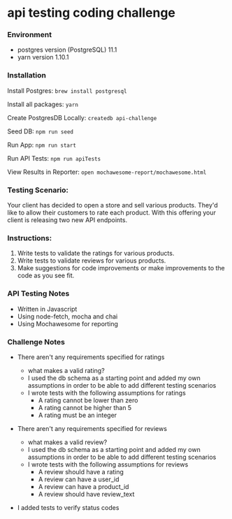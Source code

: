 # api testing coding challenge

### Environment
- postgres version (PostgreSQL) 11.1
- yarn version 1.10.1

### Installation

Install Postgres: 
`brew install postgresql`

Install all packages: 
`yarn`

Create PostgresDB Locally: 
`createdb api-challenge`

Seed DB: 
`npm run seed`

Run App: 
`npm run start`

Run API Tests:
`npm run apiTests`

View Results in Reporter:
`open mochawesome-report/mochawesome.html`

### Testing Scenario: 

Your client has decided to open a store and sell various products. They'd like to allow their customers to rate each product. With this offering your client is releasing two new API endpoints.  

### Instructions: 

1. Write tests to validate the ratings for various products. 
2. Write tests to validate reviews for various products.
3. Make suggestions for code improvements or make improvements to the code as you see fit. 

### API Testing Notes
- Written in Javascript
- Using node-fetch, mocha and chai
- Using Mochawesome for reporting

### Challenge Notes
- There aren't any requirements specified for ratings
    - what makes a valid rating?
    - I used the db schema as a starting point and added my own assumptions in order to be able to add different testing scenarios
    - I wrote tests with the following assumptions for ratings
        - A rating cannot be lower than zero
        - A rating cannot be higher than 5
        - A rating must be an integer

- There aren't any requirements specified for reviews
    - what makes a valid review?
    - I used the db schema as a starting point and added my own assumptions in order to be able to add different testing scenarios
    - I wrote tests with the following assumptions for reviews
        - A review should have a rating
        - A review can have a user_id
        - A review can have a product_id
        - A review should have review_text

- I added tests to verify status codes


